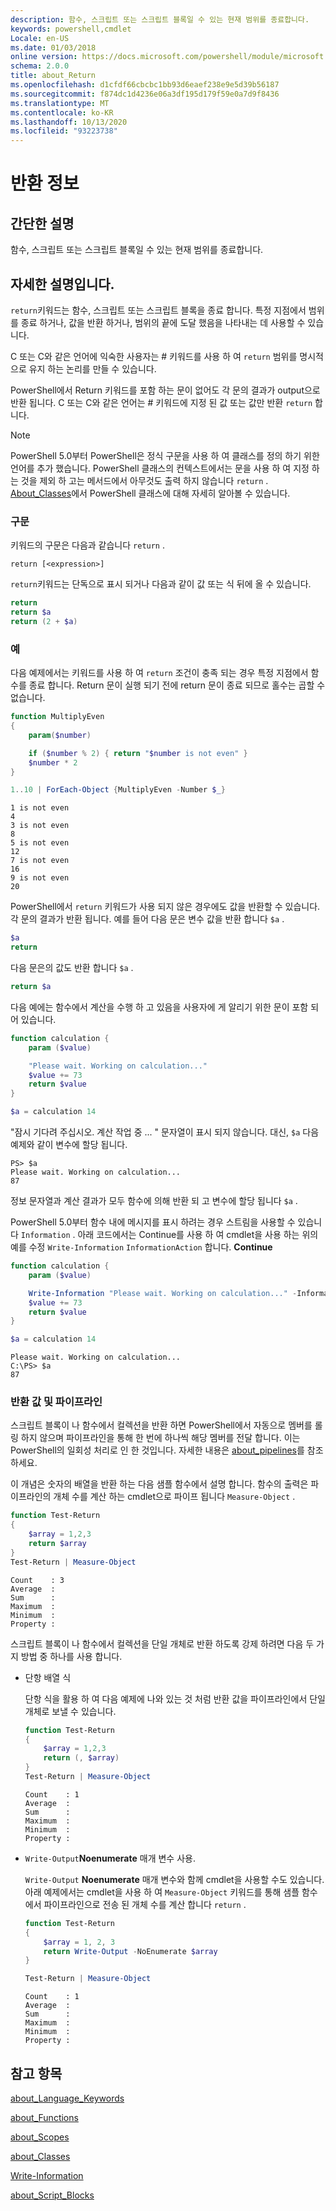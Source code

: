 ```yaml
---
description: 함수, 스크립트 또는 스크립트 블록일 수 있는 현재 범위를 종료합니다.
keywords: powershell,cmdlet
Locale: en-US
ms.date: 01/03/2018
online version: https://docs.microsoft.com/powershell/module/microsoft.powershell.core/about/about_return?view=powershell-7&WT.mc_id=ps-gethelp
schema: 2.0.0
title: about_Return
ms.openlocfilehash: d1cfdf66cbcbc1bb93d6eaef238e9e5d39b56187
ms.sourcegitcommit: f874dc1d4236e06a3df195d179f59e0a7d9f8436
ms.translationtype: MT
ms.contentlocale: ko-KR
ms.lasthandoff: 10/13/2020
ms.locfileid: "93223738"
---
```

# <a name="about-return"></a>반환 정보

## <a name="short-description"></a>간단한 설명

함수, 스크립트 또는 스크립트 블록일 수 있는 현재 범위를 종료합니다.

## <a name="long-description"></a>자세한 설명입니다.

`return`키워드는 함수, 스크립트 또는 스크립트 블록을 종료 합니다. 특정 지점에서 범위를 종료 하거나, 값을 반환 하거나, 범위의 끝에 도달 했음을 나타내는 데 사용할 수 있습니다.

C 또는 C와 같은 언어에 익숙한 사용자는 \# 키워드를 사용 하 여 `return` 범위를 명시적으로 유지 하는 논리를 만들 수 있습니다.

PowerShell에서 Return 키워드를 포함 하는 문이 없어도 각 문의 결과가 output으로 반환 됩니다. C 또는 C와 같은 언어는 \# 키워드에 지정 된 값 또는 값만 반환 `return` 합니다.

> [!NOTE]
> PowerShell 5.0부터 PowerShell은 정식 구문을 사용 하 여 클래스를 정의 하기 위한 언어를 추가 했습니다.  PowerShell 클래스의 컨텍스트에서는 문을 사용 하 여 지정 하는 것을 제외 하 고는 메서드에서 아무것도 출력 하지 않습니다 `return` . [About_Classes](about_Classes.md)에서 PowerShell 클래스에 대해 자세히 알아볼 수 있습니다.

### <a name="syntax"></a>구문

키워드의 구문은 다음과 같습니다 `return` .

```
return [<expression>]
```

`return`키워드는 단독으로 표시 되거나 다음과 같이 값 또는 식 뒤에 올 수 있습니다.

```powershell
return
return $a
return (2 + $a)
```

### <a name="examples"></a>예

다음 예제에서는 키워드를 사용 하 여 `return` 조건이 충족 되는 경우 특정 지점에서 함수를 종료 합니다. Return 문이 실행 되기 전에 return 문이 종료 되므로 홀수는 곱할 수 없습니다.

```powershell
function MultiplyEven
{
    param($number)

    if ($number % 2) { return "$number is not even" }
    $number * 2
}

1..10 | ForEach-Object {MultiplyEven -Number $_}
```

```output
1 is not even
4
3 is not even
8
5 is not even
12
7 is not even
16
9 is not even
20
```

PowerShell에서 `return` 키워드가 사용 되지 않은 경우에도 값을 반환할 수 있습니다.
각 문의 결과가 반환 됩니다. 예를 들어 다음 문은 변수 값을 반환 합니다 `$a` .

```powershell
$a
return
```

다음 문은의 값도 반환 합니다 `$a` .

```powershell
return $a
```

다음 예에는 함수에서 계산을 수행 하 고 있음을 사용자에 게 알리기 위한 문이 포함 되어 있습니다.

```powershell
function calculation {
    param ($value)

    "Please wait. Working on calculation..."
    $value += 73
    return $value
}

$a = calculation 14
```

"잠시 기다려 주십시오. 계산 작업 중 ... " 문자열이 표시 되지 않습니다. 대신, `$a` 다음 예제와 같이 변수에 할당 됩니다.

```
PS> $a
Please wait. Working on calculation...
87
```

정보 문자열과 계산 결과가 모두 함수에 의해 반환 되 고 변수에 할당 됩니다 `$a` .

PowerShell 5.0부터 함수 내에 메시지를 표시 하려는 경우 스트림을 사용할 수 있습니다 `Information` . 아래 코드에서는 Continue를 사용 하 여 cmdlet을 사용 하는 위의 예를 수정 `Write-Information` `InformationAction` 합니다. **Continue**

```powershell
function calculation {
    param ($value)

    Write-Information "Please wait. Working on calculation..." -InformationAction Continue
    $value += 73
    return $value
}

$a = calculation 14
```

```output
Please wait. Working on calculation...
C:\PS> $a
87
```

### <a name="return-values-and-the-pipeline"></a>반환 값 및 파이프라인

스크립트 블록이 나 함수에서 컬렉션을 반환 하면 PowerShell에서 자동으로 멤버를 롤링 하지 않으며 파이프라인을 통해 한 번에 하나씩 해당 멤버를 전달 합니다. 이는 PowerShell의 일회성 처리로 인 한 것입니다. 자세한 내용은 [about_pipelines](about_pipelines.md)를 참조 하세요.

이 개념은 숫자의 배열을 반환 하는 다음 샘플 함수에서 설명 합니다. 함수의 출력은 파이프라인의 개체 수를 계산 하는 cmdlet으로 파이프 됩니다 `Measure-Object` .

```powershell
function Test-Return
{
    $array = 1,2,3
    return $array
}
Test-Return | Measure-Object
```

```Output
Count    : 3
Average  :
Sum      :
Maximum  :
Minimum  :
Property :
```

스크립트 블록이 나 함수에서 컬렉션을 단일 개체로 반환 하도록 강제 하려면 다음 두 가지 방법 중 하나를 사용 합니다.

- 단항 배열 식

  단항 식을 활용 하 여 다음 예제에 나와 있는 것 처럼 반환 값을 파이프라인에서 단일 개체로 보낼 수 있습니다.

  ```powershell
  function Test-Return
  {
      $array = 1,2,3
      return (, $array)
  }
  Test-Return | Measure-Object
  ```

  ```Output
  Count    : 1
  Average  :
  Sum      :
  Maximum  :
  Minimum  :
  Property :
  ```

- `Write-Output`**Noenumerate** 매개 변수 사용.

  `Write-Output` **Noenumerate** 매개 변수와 함께 cmdlet을 사용할 수도 있습니다. 아래 예제에서는 cmdlet을 사용 하 여 `Measure-Object` 키워드를 통해 샘플 함수에서 파이프라인으로 전송 된 개체 수를 계산 합니다 `return` .

  ```powershell
  function Test-Return
  {
      $array = 1, 2, 3
      return Write-Output -NoEnumerate $array
  }

  Test-Return | Measure-Object
  ```

  ```Output
  Count    : 1
  Average  :
  Sum      :
  Maximum  :
  Minimum  :
  Property :
  ```

## <a name="see-also"></a>참고 항목

[about_Language_Keywords](about_Language_Keywords.md)

[about_Functions](about_Functions.md)

[about_Scopes](about_Scopes.md)

[about_Classes](about_Classes.md)

[Write-Information](xref:Microsoft.PowerShell.Utility.Write-Information)

[about_Script_Blocks](about_Script_Blocks.md)
